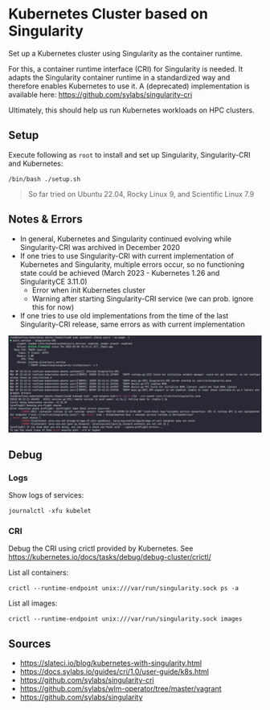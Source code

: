 # Kubernetes Cluster based on Singularity

Set up a Kubernetes cluster using Singularity as the container runtime.

For this, a container runtime interface (CRI) for Singularity is needed. It adapts the Singularity container runtime in
a standardized way and therefore enables Kubernetes to use it. A (deprecated) implementation is available here: https://github.com/sylabs/singularity-cri

Ultimately, this should help us run Kubernetes workloads on HPC clusters.

## Setup

Execute following as `root` to install and set up Singularity, Singularity-CRI and Kubernetes:

```shell
/bin/bash ./setup.sh
```

> So far tried on Ubuntu 22.04, Rocky Linux 9, and Scientific Linux 7.9

## Notes & Errors

- In general, Kubernetes and Singularity continued evolving while Singularity-CRI was archived in December 2020
- If one tries to use Singularity-CRI with current implementation of Kubernetes and Singularity, multiple errors occur,
  so no functioning state could be achieved (March 2023 - Kubernetes 1.26 and SingularityCE 3.11.0)
    - Error when init Kubernetes cluster
    - Warning after starting Singularity-CRI service
      (we can prob. ignore this for now)
- If one tries to use old implementations from the time of the last Singularity-CRI release,
  same errors as with current implementation

![img.png](images/errors1.png)

## Debug

### Logs

Show logs of services:
```shell
journalctl -xfu kubelet
```

### CRI 
Debug the CRI using crictl provided by Kubernetes. See https://kubernetes.io/docs/tasks/debug/debug-cluster/crictl/

List all containers:
```shell
crictl --runtime-endpoint unix:///var/run/singularity.sock ps -a
```

List all images:
```shell
crictl --runtime-endpoint unix:///var/run/singularity.sock images
```

## Sources

- https://slateci.io/blog/kubernetes-with-singularity.html
- https://docs.sylabs.io/guides/cri/1.0/user-guide/k8s.html
- https://github.com/sylabs/singularity-cri
- https://github.com/sylabs/wlm-operator/tree/master/vagrant
- https://github.com/sylabs/singularity
